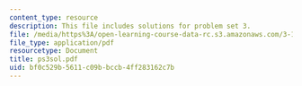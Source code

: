 ```yaml
---
content_type: resource
description: This file includes solutions for problem set 3.
file: /media/https%3A/open-learning-course-data-rc.s3.amazonaws.com/3-185-transport-phenomena-in-materials-engineering-fall-2003/bf0c529b5611c09bbccb4ff283162c7b_ps3sol.pdf
file_type: application/pdf
resourcetype: Document
title: ps3sol.pdf
uid: bf0c529b-5611-c09b-bccb-4ff283162c7b
---
```

